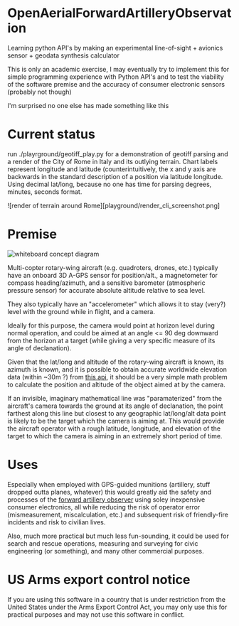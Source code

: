 # OpenAerialForwardArtilleryObservation
Learning python API's by making an experimental line-of-sight + avionics sensor + geodata synthesis calculator

This is only an academic exercise, I may eventually try to implement this for simple programming experience with Python API's and to test the viability of the software premise and the accuracy of consumer electronic sensors (probably not though)

I'm surprised no one else has made something like this

# Current status
run ./playrground/geotiff_play.py for a demonstration of geotiff parsing and a render of the City of Rome in Italy and its outlying terrain. Chart labels represent longitude and latitude (counterintuitively, the x and y axis are backwards in the standard description of a position via latitude longitude. Using decimal lat/long, because no one has time for parsing degrees, minutes, seconds format.

![render of terrain around Rome][playground/render_cli_screenshot.png]

# Premise

![whiteboard concept diagram](https://github.com/mkrupczak3/OpenAerialForwardArtilleryObservation/raw/main/IMG_20201213_194755.jpg)

Multi-copter rotary-wing aircraft (e.g. quadroters, drones, etc.) typically have an onboard 3D A-GPS sensor for position/alt., a magnetometer for compass heading/azimuth,  and a sensitive barometer (atmospheric pressure sensor) for accurate absolute altitude relative to sea level.

They also typically have an "accelerometer" which allows it to stay (very?) level with the ground while in flight, and a camera.

Ideally for this purpose, the camera would point at horizon level during normal operation, and could be aimed at an angle <= 90 deg downward from the horizon at a target (while giving a very specific measure of its angle of declanation).

Given that the lat/long and altitude of the rotary-wing aircraft is known, its azimuth is known, and it is possible to obtain accurate worldwide elevation data (within ~30m ?) from [this api](https://pypi.org/project/elevation/), it should be a very simple math problem to calculate the position and altitude of the object aimed at by the camera.

If an invisible, imaginary mathematical line was "paramaterized" from the aircraft's camera towards the ground at its angle of declanation, the point farthest along this line but closest to any geographic lat/long/alt data point is likely to be the target which the camera is aiming at. This would provide the aircraft operator with a rough latitude, longitude, and elevation of the target to which the camera is aiming in an extremely short period of time.

# Uses
Especially when employed with GPS-guided munitions (artillery, stuff dropped outta planes, whatever) this would greatly aid the safety and processes of the [forward artillery observer](https://en.wikipedia.org/wiki/Artillery_observer) using soley inexpensive consumer electronics, all while reducing the risk of operator error (mismeasurement, miscalculation, etc.) and subsequent risk of friendly-fire incidents and risk to civilian lives.

Also, much more practical but much less fun-sounding, it could be used for search and rescue operations, measuring and surveying for civic engineering (or something), and many other commercial purposes.

# US Arms export control notice
If you are using this software in a country that is under restriction from the United States under the Arms Export Control Act, you may only use this for practical purposes and may not use this software in conflict.
